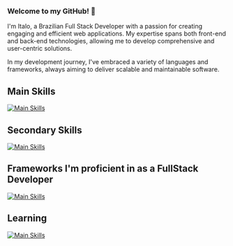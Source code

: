 ### Welcome to my GitHub! 👋
I'm Italo, a Brazilian Full Stack Developer with a passion for creating engaging and efficient web applications. My expertise spans both front-end and back-end technologies, allowing me to develop comprehensive and user-centric solutions.

In my development journey, I've embraced a variety of languages and frameworks, always aiming to deliver scalable and maintainable software. 
<!-- 
![Italo GitHub stats](https://github-readme-stats.vercel.app/api?username=italosaager&show_icons=true&theme=radical)
-->
## Main Skills
[![Main Skills](https://skillicons.dev/icons?i=html,css,js,ts,nodejs,postgres,postman,docker,gitlab,github,markdown)](https://skillicons.dev)

## Secondary Skills
[![Main Skills](https://skillicons.dev/icons?i=py,java)](https://skillicons.dev)

## Frameworks I'm proficient in as a FullStack Developer
[![Main Skills](https://skillicons.dev/icons?i=react,angular,express)](https://skillicons.dev)

## Learning
[![Main Skills](https://skillicons.dev/icons?i=spring,django,aws,vue)](https://skillicons.dev)
